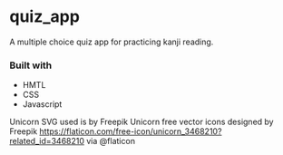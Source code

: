 # quiz_app
A multiple choice quiz app for practicing kanji reading.

### Built with
- HMTL
- CSS
- Javascript

Unicorn SVG used is by Freepik
Unicorn free vector icons designed by Freepik https://flaticon.com/free-icon/unicorn_3468210?related_id=3468210 via 
@flaticon
